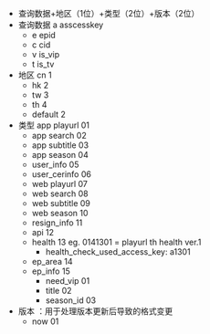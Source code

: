 + 查询数据+地区（1位）+类型（2位）+版本（2位）
+ 查询数据 a asscesskey
    + e epid
    + c cid
    + v is_vip
    + t is_tv
+ 地区 cn 1
    + hk 2
    + tw 3
    + th 4
    + default 2
+ 类型 app playurl 01
    + app search 02
    + app subtitle 03
    + app season 04
    + user_info 05
    + user_cerinfo 06
    + web playurl 07
    + web search 08
    + web subtitle 09
    + web season 10
    + resign_info 11
    + api 12
    + health 13 eg. 0141301 = playurl th health ver.1
      + health_check_used_access_key: a1301
    + ep_area 14
    + ep_info 15
      + need_vip 01
      + title 02
      + season_id 03
+ 版本 ：用于处理版本更新后导致的格式变更
    + now 01